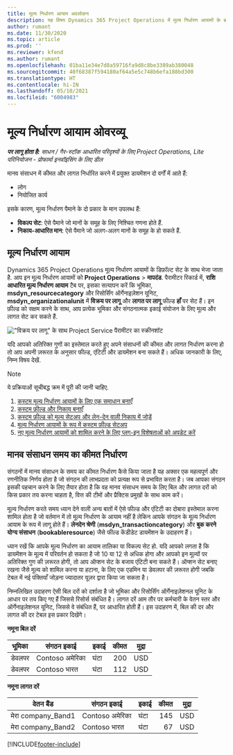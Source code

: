 ```yaml
---
title: मूल्य निर्धारण आयाम अवलोकन
description: यह विषय Dynamics 365 Project Operations में मूल्य निर्धारण आयामों के बारे में जानकारी प्रदान करता है.
author: rumant
ms.date: 11/30/2020
ms.topic: article
ms.prod: ''
ms.reviewer: kfend
ms.author: rumant
ms.openlocfilehash: 01ba11e34e7d8a59716fa9d8c8be3389ab380048
ms.sourcegitcommit: 40f68387f594180af64a5e5c748b6efa188bd300
ms.translationtype: HT
ms.contentlocale: hi-IN
ms.lasthandoff: 05/10/2021
ms.locfileid: "6004983"
---
```

# <a name="pricing-dimensions-overview"></a>मूल्य निर्धारण आयाम ओवरव्यू

_**पर लागू होता है:** साधन / गैर-स्टॉक आधारित परिदृश्यों के लिए Project Operations, Lite परिनियोजन - प्रोफार्मा इनवॉइसिंग के लिए डील_

मानव संसाधन में कीमत और लागत निर्धारित करने में प्रयुक्त डायमेंशन दो वर्गों में आते हैं:

- लोग
- नियोजित कार्य

इसके कारण, मूल्य निर्धारण पैमाने के दो प्रकार के मान उपलब्ध हैं:

- **विकल्प सेट**: ऐसे पैमाने जो मानों के समूह के लिए निश्चित गणना होते हैं.
- **निकाय-आधारित मान**: ऐसे पैमाने जो अलग-अलग मानों के समूह के हो सकते हैं.

## <a name="pricing-dimensions"></a>मूल्य निर्धारण आयाम

Dynamics 365 Project Operations मूल्य निर्धारण आयामों के डिफ़ॉल्ट सेट के साथ भेजा जाता है. आप इन मूल्य निर्धारण आयामों को **Project Operations** > **मापदंड**. पैरामीटर रिकार्ड में, **राशि आधारित मूल्य निर्धारण आयाम** टैब पर, इसका सत्यापन करें कि भूमिका, **msdyn_resourcecategory** और रिसोर्सिंग ऑर्गेनाइज़ेशन यूनिट, **msdyn_organizationalunit** में **विक्रय पर लागू** और **लागत पर लागू** फील्ड **हाँ** पर सेट हैं। इन फ़ील्ड को सक्षम करने के साथ, आप प्रत्येक भूमिका और संगठनात्मक इकाई संयोजन के लिए मूल्य और लागत सेट कर सकते हैं.

!["विक्रय पर लागू" के साथ Project Service पैरामीटर का स्क्रीनशॉट](media/PS-OOB-parameters.png)

यदि आपको अतिरिक्त गुणों का इस्तेमाल करते हुए अपने संसाधनों की कीमत और लागत निर्धारण करना हो तो आप अपनी ज़रूरत के अनुसार फील्ड, एंटिटी और डायमेंशन बना सकते हैं। अधिक जानकारी के लिए, निम्न विषय देखें. 
  
  > [!NOTE]
  > ये प्रक्रियाओं सूचीबद्ध क्रम में पूरी की जानी चाहिए.

1. [कस्टम मूल्य निर्धारण आयामों के लिए एक समाधान बनाएँ](../sales/create-solution-custompd.md)
2. [कस्टम फ़ील्ड और निकाय बनाएँ](create-custom-fields-entities-pricing-dimensions.md)
3. [कस्टम फ़ील्ड को मूल्य सेटअप और लेन-देन वाली निकाय में जोड़ें ](add-custom-fields-price-setup-transactional-entities.md)
4. [मूल्य निर्धारण आयामों के रूप में कस्टम फ़ील्ड सेटअप](set-up-custom-fields-pricing-dimensions.md)
5. [नए मूल्य निर्धारण आयामों को शामिल करने के लिए प्लग-इन विशेषताओं को अपडेट करें](update-plugin-attributes-pd.md)


## <a name="pricing-human-resource-time"></a>मानव संसाधन समय का कीमत निर्धारण
संगठनों में मानव संसाधन के समय का कीमत निर्धारण कैसे किया जाता है यह अक्सर एक महत्वपूर्ण और रणनीतिक निर्णय होता है जो संगठन की लाभप्रदता को प्रत्यक्ष रूप से प्रभावित करता है। जब आपका संगठन इसकी पहचान करने के लिए तैयार होता है कि वह मानव संसाधन समय के लिए बिल और लागत दरों को किस प्रकार तय करना चाहता है, वित्त की टीमों और प्रैक्टिस प्रमुखों के साथ काम करें।

मूल्य निर्धारण करते समय ध्यान देने वाली अन्य बातों में ऐसे फील्ड और एंटिटी का दोबारा इस्तेमाल करना शामिल होता है जो वर्तमान में तो मूल्य निर्धारण के आयाम नहीं है लेकिन आपके संगठन के मूल्य निर्धारण आयाम के रूप में लागू होते हैं। **लेनदेन श्रेणी** (**msdyn_transactioncategory**) और **बुक करने योग्य संसाधन** (**bookableresource**) जैसे फील्ड केंडीडेट डायमेंशन के उदाहरण हैं। 

ध्यान रखें कि आपके मूल्य निर्धारण का आयाम तालिका या विकल्प सेट हो. यदि आपको लगता है कि डायमेंशन के मूल्य में परिवर्तन हो सकता है जो 10 या 12 से अधिक होगा और आपको इन मूल्यों पर अतिरिक्त गुण की ज़रूरत होगी, तो आप ऑप्शन सेट के बजाय एंटिटी बना सकते हैं। ऑप्शन सेट बनाए रखना जैसे मूल्य को शामिल करना या हटाना, के लिए एक एडमिन या डेवलपर की ज़रूरत होगी जबकि टेबल में नई पंक्तियाँ जोड़ना ज्यादातर यूज़र द्वारा किया जा सकता है।

निम्नलिखित उदाहरण ऐसी बिल दरों को दर्शाता है जो भूमिका और रिसोर्सिंग ऑर्गेनाइज़ेशनल यूनिट के आधार पर तय किए गए हैं जिससे रिसोर्स संबंधित है। लागत दरें आम तौर पर कर्मचारी के वेतन स्तर और ऑर्गेनाइज़ेशनल यूनिट, जिससे वे संबंधित हैं, पर आधारित होती हैं। इस उदाहरण में, बिल की दर और लागत की दर टेबल इस प्रकार दिखेंगे।

**नमूना बिल दरें**

| भूमिका        | संगठन इकाई    |इकाई      |कीमत      |मुद्रा  |
| ------------|-------------|----------|----------:|----------|
| डेवलपर   | Contoso अमेरिका  |घंटा | 200|USD     |
| डेवलपर   | Contoso भारत |घंटा|   112|USD     |


**नमूना लागत दरें**

| वेतन बैंड     | संगठन इकाई    |इकाई      |कीमत      |मुद्रा  |
| ----------------|-------------|----------|----------:|----------|
| मेरा company_Band1 | Contoso अमेरिका  |घंटा | 145|USD     |
| मेरा company_Band2 | Contoso भारत |घंटा|   67|USD     |


[!INCLUDE[footer-include](../includes/footer-banner.md)]